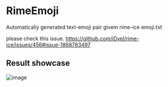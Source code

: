 # RimeEmoji
Automatically generated text-emoji pair givem rime-ice emoji.txt

please check this issue.
https://github.com/iDvel/rime-ice/issues/456#issue-1868783497

## Result showcase
![image](https://github.com/xuestrange/RimeEmoji/assets/59390321/547f36ec-9012-4700-8251-31ee586d43bb)
